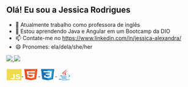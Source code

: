 ## Olá! Eu sou a Jessica Rodrigues


- 🔭 Atualmente trabalho como professora de inglês
- 🌱 Estou aprendendo Java e Angular em um Bootcamp da DIO
- 📫 Contate-me no https://www.linkedin.com/in/jessica-alexandra/
- 😄 Pronomes: ela/dela/she/her

<div>
  <a href="https://github.com/jessicaarodrigues">
  <img height="180em" src="https://github-readme-stats.vercel.app/api?username=jessicaarodrigues&show_icons=true&theme=dracula&include_all_commits=true&count_private=true"/>
  <img height="180em" src="https://github-readme-stats.vercel.app/api/top-langs/?username=jessicaarodrigues&layout=compact&langs_count=7&theme=dracula"/>
</div>
  
  <div style="display: inline_block"><br>
  <img align="center" alt="Jessica-Js" height="30" width="40" src="https://raw.githubusercontent.com/devicons/devicon/master/icons/javascript/javascript-plain.svg">
  <img align="center" alt="Jessica-HTML" height="30" width="40" src="https://raw.githubusercontent.com/devicons/devicon/master/icons/html5/html5-original.svg">
  <img align="center" alt="Jessica-CSS" height="30" width="40" src="https://raw.githubusercontent.com/devicons/devicon/master/icons/css3/css3-original.svg">
  <img align="center" alt="Jessica-CSS" height="30" width="40" src="https://raw.githubusercontent.com/devicons/devicon/master/icons/java/java-original.svg">
</div>
  
  

